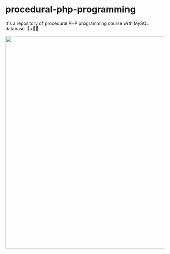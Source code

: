 # procedural-php-programming
It's a repository of procedural PHP programming course with MySQL database. 🐘+🐬🔢

<img src="https://professor-falken.com/wp-content/uploads/2016/04/Como-conectar-PHP-a-una-base-de-datos-MySQL-professor-falken.com_.png" width="670"/>
